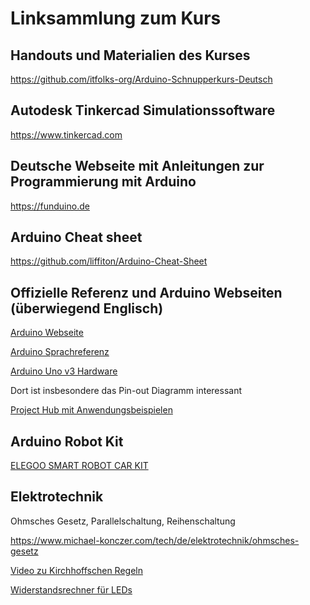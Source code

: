 # Linksammlung zum Kurs

## Handouts und Materialien des Kurses

https://github.com/itfolks-org/Arduino-Schnupperkurs-Deutsch

## Autodesk Tinkercad Simulationssoftware

https://www.tinkercad.com

## Deutsche Webseite mit Anleitungen zur Programmierung mit Arduino

https://funduino.de

## Arduino Cheat sheet

https://github.com/liffiton/Arduino-Cheat-Sheet

## Offizielle Referenz und Arduino Webseiten (überwiegend Englisch)

[Arduino Webseite](https://www.arduino.cc)

[Arduino Sprachreferenz](https://www.arduino.cc/reference/de/)

[Arduino Uno v3 Hardware](https://docs.arduino.cc/hardware/uno-rev3)

Dort ist insbesondere das Pin-out Diagramm interessant

[Project Hub mit Anwendungsbeispielen](https://create.arduino.cc/projecthub)

## Arduino Robot Kit

[ELEGOO SMART ROBOT CAR KIT](https://www.elegoo.com/blogs/arduino-projects/elegoo-smart-robot-car-kit-v4-0-tutorial)

## Elektrotechnik

Ohmsches Gesetz, Parallelschaltung, Reihenschaltung

https://www.michael-konczer.com/tech/de/elektrotechnik/ohmsches-gesetz

[Video zu Kirchhoffschen Regeln](https://youtu.be/47Z51oV4Cg4)

[Widerstandsrechner für LEDs](https://leds-and-more.de/Widerstandsrechner
)
